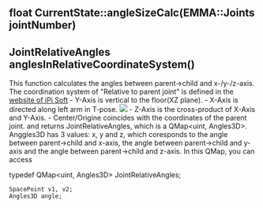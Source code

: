 ## float CurrentState::angleSizeCalc(EMMA::Joints jointNumber)


## JointRelativeAngles anglesInRelativeCoordinateSystem()

This function calculates the angles between parent->child and x-/y-/z-axis.
The coordination system of "Relative to parent joint" is defined in the [website of iPi Soft](http://docs.ipisoft.com/iPi_Biomech_Add-on)
	- Y-Axis is vertical to the floor(XZ plane).
	- X-Axis is directed along left arm in T-pose.
	  ![](http://docs.ipisoft.com/File:iPi-Biomech-1-2.png)
	- Z-Axis is the cross-product of X-Axis and Y-Axis.
	- Center/Origine coincides with the coordinates of the parent joint.
and returns JointRelativeAngles, which is a QMap<uint, Angles3D>. 
Anggles3D has 3 values: x, y and z, which coresponds to the angle between parent->child and x-axis, the angle between parent->child and y-axis and the angle between parent->child and z-axis.
In this QMap, you can access 


typedef QMap<uint, Angles3D> JointRelativeAngles;

	SpacePoint v1, v2;
	Angles3D angle;